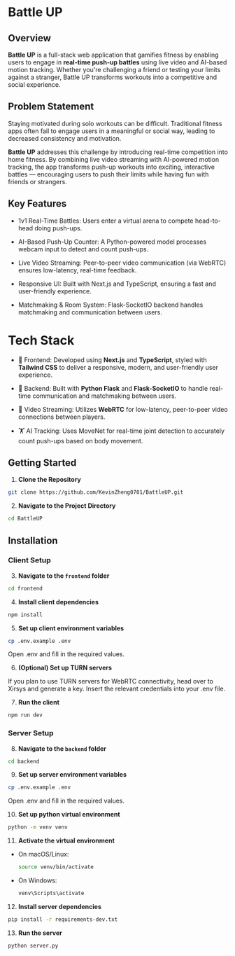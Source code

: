 # Battle UP

## Overview

**Battle UP** is a full-stack web application that gamifies fitness by enabling users to engage in **real-time push-up battles** using live video and AI-based motion tracking. Whether you're challenging a friend or testing your limits against a stranger, Battle UP transforms workouts into a competitive and social experience.

## Problem Statement

Staying motivated during solo workouts can be difficult. Traditional fitness apps often fail to engage users in a meaningful or social way, leading to decreased consistency and motivation.

**Battle UP** addresses this challenge by introducing real-time competition into home fitness. By combining live video streaming with AI-powered motion tracking, the app transforms push-up workouts into exciting, interactive battles — encouraging users to push their limits while having fun with friends or strangers.

## Key Features

- 1v1 Real-Time Battles: Users enter a virtual arena to compete head-to-head doing push-ups.

- AI-Based Push-Up Counter: A Python-powered model processes webcam input to detect and count push-ups.

- Live Video Streaming: Peer-to-peer video communication (via WebRTC) ensures low-latency, real-time feedback.

- Responsive UI: Built with Next.js and TypeScript, ensuring a fast and user-friendly experience.

- Matchmaking & Room System: Flask-SocketIO backend handles matchmaking and communication between users.

# Tech Stack

- 🚀 Frontend: Developed using **Next.js** and **TypeScript**, styled with **Tailwind CSS** to deliver a responsive, modern, and user-friendly user experience.

- 🧠 Backend: Built with **Python Flask** and **Flask-SocketIO** to handle real-time communication and matchmaking between users.

- 🎥 Video Streaming: Utilizes **WebRTC** for low-latency, peer-to-peer video connections between players.

- 🏋️ AI Tracking: Uses MoveNet for real-time joint detection to accurately count push-ups based on body movement.

## Getting Started

1. **Clone the Repository**

```bash
git clone https://github.com/KevinZheng0701/BattleUP.git
```

2. **Navigate to the Project Directory**

```bash
cd BattleUP
```

## Installation

### Client Setup

3. **Navigate to the `frontend` folder**

```bash
cd frontend
```

4. **Install client dependencies**

```bash
npm install
```

5. **Set up client environment variables**

```bash
cp .env.example .env
```

Open .env and fill in the required values.

6. **(Optional) Set up TURN servers**

If you plan to use TURN servers for WebRTC connectivity, head over to Xirsys and generate a key. Insert the relevant credentials into your .env file.

7. **Run the client**

```bash
npm run dev
```

### Server Setup

8. **Navigate to the `backend` folder**

```bash
cd backend
```

9. **Set up server environment variables**

```bash
cp .env.example .env
```

Open .env and fill in the required values.

10. **Set up python virtual environment**

```bash
python -m venv venv
```

11. **Activate the virtual environment**

- On macOS/Linux:

  ```bash
  source venv/bin/activate
  ```

- On Windows:

  ```bash
  venv\Scripts\activate
  ```

12. **Install server dependencies**

```bash
pip install -r requirements-dev.txt
```

13. **Run the server**

```bash
python server.py
```
